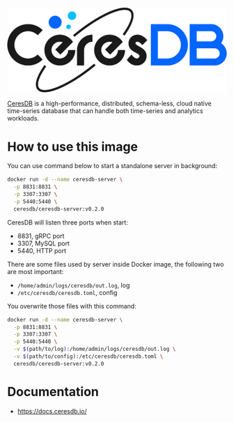 ![logo](https://github.com/CeresDB/ceresdb/raw/main/docs/logo/CeresDB.png)


[CeresDB](https://github.com/CeresDB/ceresdb) is a high-performance, distributed, schema-less, cloud native time-series database that can handle both time-series and analytics workloads.

# How to use this image

You can use command below to start a standalone server in background:
```bash
docker run -d --name ceresdb-server \
  -p 8831:8831 \
  -p 3307:3307 \
  -p 5440:5440 \
  ceresdb/ceresdb-server:v0.2.0
```

CeresDB will listen three ports when start:
- 8831, gRPC port
- 3307, MySQL port
- 5440, HTTP port

There are some files used by server inside Docker image, the following two are most important:
- `/home/admin/logs/ceresdb/out.log`, log
- `/etc/ceresdb/ceresdb.toml`, config

You overwrite those files with this command:

```bash
docker run -d --name ceresdb-server \
  -p 8831:8831 \
  -p 3307:3307 \
  -p 5440:5440 \
  -v $(path/to/log):/home/admin/logs/ceresdb/out.log \
  -v $(path/to/config):/etc/ceresdb/ceresdb.toml \
  ceresdb/ceresdb-server:v0.2.0
```

# Documentation
- https://docs.ceresdb.io/
